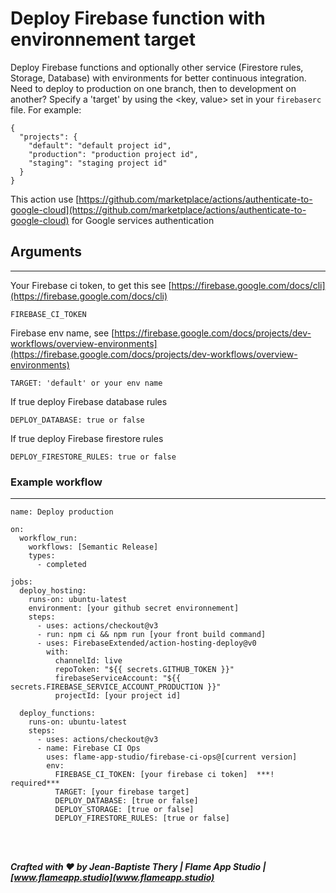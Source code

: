 # Deploy Firebase function with environnement target

Deploy Firebase functions and optionally other service (Firestore rules, Storage, Database) with environments for better continuous integration. Need to deploy to production on one branch, then to development on another? Specify a 'target' by using the <key, value> set in your `firebaserc` file. For example:

```
{
  "projects": {
    "default": "default project id",
    "production": "production project id",
    "staging": "staging project id"
  }
}
```

This action use [https://github.com/marketplace/actions/authenticate-to-google-cloud](https://github.com/marketplace/actions/authenticate-to-google-cloud) for Google services authentication

## Arguments

---

Your Firebase ci token, to get this see [https://firebase.google.com/docs/cli](https://firebase.google.com/docs/cli)

```
FIREBASE_CI_TOKEN
```

Firebase env name, see [https://firebase.google.com/docs/projects/dev-workflows/overview-environments](https://firebase.google.com/docs/projects/dev-workflows/overview-environments)

```
TARGET: 'default' or your env name
```

If true deploy Firebase database rules

```
DEPLOY_DATABASE: true or false
```

If true deploy Firebase firestore rules

```
DEPLOY_FIRESTORE_RULES: true or false
```

### Example workflow

---

```
name: Deploy production

on:
  workflow_run:
    workflows: [Semantic Release]
    types:
      - completed

jobs:
  deploy_hosting:
    runs-on: ubuntu-latest
    environment: [your github secret environnement]
    steps:
      - uses: actions/checkout@v3
      - run: npm ci && npm run [your front build command]
      - uses: FirebaseExtended/action-hosting-deploy@v0
        with:
          channelId: live
          repoToken: "${{ secrets.GITHUB_TOKEN }}"
          firebaseServiceAccount: "${{ secrets.FIREBASE_SERVICE_ACCOUNT_PRODUCTION }}"
          projectId: [your project id]

  deploy_functions:
    runs-on: ubuntu-latest
    steps:
      - uses: actions/checkout@v3
      - name: Firebase CI Ops
        uses: flame-app-studio/firebase-ci-ops@[current version]
        env:
          FIREBASE_CI_TOKEN: [your firebase ci token]  ***! required***
          TARGET: [your firebase target]
          DEPLOY_DATABASE: [true or false]
          DEPLOY_STORAGE: [true or false]
          DEPLOY_FIRESTORE_RULES: [true or false]
```

<br/><br/>

**_Crafted with ❤️ by Jean-Baptiste Thery | Flame App Studio | [www.flameapp.studio](www.flameapp.studio)_**
